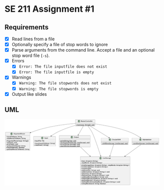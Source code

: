 # SE 211 Assignment #1

## Requirements

- [x] Read lines from a file
- [x] Optionally specify a file of stop words to ignore
- [x] Parse arguments from the command line. Accept a file and an optional stop word file (`-s`).
- [x] Errors
  - [x] `Error: The file inputfile does not exist`
  - [x] `Error: The file inputfile is empty`
- [x] Warnings
  - [x] `Warning: The file stopwords does not exist`
  - [x] `Warning: The file stopwords is empty`
- [x] Output like slides

## UML

![UML](Assignment_1_uml.png)
